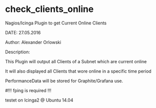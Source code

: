 # check_clients_online
Nagios/Icinga Plugin to get Current Online Clients

DATE: 27.05.2016

Author: Alexander Orlowski

Description:

This Plugin will output all Clients of a Subnet which are current online

It will also displayed all Clients that wore online in a specific time period

PerformanceData will be stored for Graphite/Grafana use.

#!!! fping is required !!!

testet on Icinga2 @ Ubuntu 14.04
